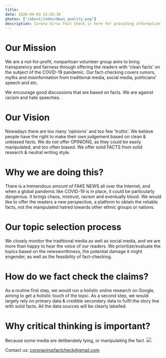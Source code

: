 ```yaml
---
title: 
date: 2020-04-03 13:55:30
photos: ["/about/index/News_quality.png"]
description: Corona Virus Fact Check is here for providing information from reputable sources, to help you identify fake news.
---
```

# Our Mission

We are a not-for-profit, nonpartisan volunteer group aims to bring transparency and fairness through offering the readers with 'clean facts' on the subject of the COVID-19 pandemic. Our fact-checking covers rumors, myths and misinformation from traditional media, social media, politicians' speech and etc.

We encourage good discussions that are based on facts.
We are against racism and hate speeches.

# Our Vision

Nowadays there are too many 'opinions' and too few 'truths'. We believe people have the right to make their own judgement based on clean & unbiased facts. We do not offer OPINIONS, as they could be easily manipulated, and too often biased. We offer solid FACTS from solid research & neutral writing style.

# Why we are doing this?

There is a tremendous amount of FAKE NEWS all over the Internet, and when a global pandemic like COVID-19 is in place, it could be particularly dangerous. It brings chaos, mistrust, racism and eventually blood. We would like to offer the readers a new perspective, a platform to obtain the reliable facts, not the manipulated hatred towards other ethnic groups or nations.

# Our topic selection process

We closely monitor the traditional media as well as social media, and we are more than happy to hear the voice of our readers. We prioritize/evaluate the topics based on the newsworthiness, the potential damage it might engender, as well as the feasibility of fact-checking.

# How do we fact check the claims?

As a routine first step, we would run a holistic online research on Google, aiming to get a holistic touch of the topic. As a second step, we would largely rely on primary data & credible secondary data to fulfil the story line with solid facts. All the data sources will be clearly labelled.


# Why critical thinking is important?
Because some media are deliberately lying, or manipulating the fact.
![](/about/index/examples-media-truth-manipulation-1.jpg "")

Contact us: coronavirusfactcheck@gmail.com


